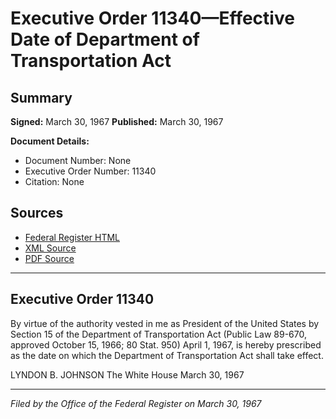 # Executive Order 11340—Effective Date of Department of Transportation Act

## Summary

**Signed:** March 30, 1967
**Published:** March 30, 1967

**Document Details:**
- Document Number: None
- Executive Order Number: 11340
- Citation: None

## Sources
- [Federal Register HTML](https://www.presidency.ucsb.edu/documents/executive-order-11340-effective-date-department-transportation-act)
- [XML Source](None)
- [PDF Source](None)

---

## Executive Order 11340

By virtue of the authority vested in me as President of the United States by Section 15 of the Department of Transportation Act (Public Law 89-670, approved October 15, 1966; 80 Stat. 950) April 1, 1967, is hereby prescribed as the date on which the Department of Transportation Act shall take effect.

LYNDON B. JOHNSON
The White House
March 30, 1967

---

*Filed by the Office of the Federal Register on March 30, 1967*
